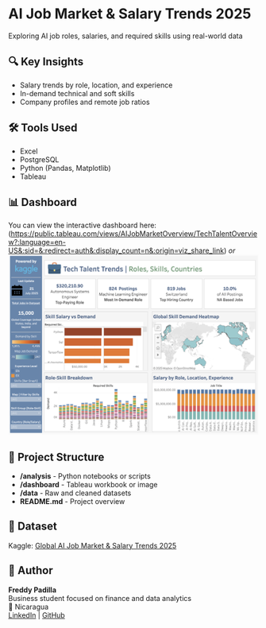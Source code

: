 # AI Job Market & Salary Trends 2025
Exploring AI job roles, salaries, and required skills using real-world data

## 🔍 Key Insights
- Salary trends by role, location, and experience
- In-demand technical and soft skills
- Company profiles and remote job ratios

## 🛠️ Tools Used
- Excel
- PostgreSQL
- Python (Pandas, Matplotlib)
- Tableau

## 📊 Dashboard
You can view the interactive dashboard here: (https://public.tableau.com/views/AIJobMarketOverview/TechTalentOverview?:language=en-US&:sid=&:redirect=auth&:display_count=n&:origin=viz_share_link)
_or_  
![Dashboard Screenshot](dashboard/AI_Dashboard.png)

## 📁 Project Structure
- **/analysis** - Python notebooks or scripts
- **/dashboard** - Tableau workbook or image
- **/data** - Raw and cleaned datasets
- **README.md** - Project overview

## 📌 Dataset
Kaggle: [Global AI Job Market & Salary Trends 2025](https://www.kaggle.com/datasets/bismasajjad/global-ai-job-market-and-salary-trends-2025)

## 👤 Author
**Freddy Padilla**  
Business student focused on finance and data analytics  
📍 Nicaragua  
[LinkedIn](https://www.linkedin.com/in/freddyp06/) | [GitHub](https://github.com/freddy-padilla)

